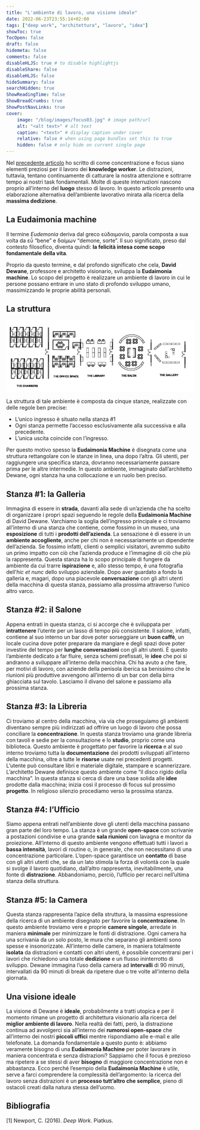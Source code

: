 ```yaml
---
title: "L'ambiente di lavoro, una visione ideale"
date: 2022-06-23T23:55:14+02:00
tags: ["deep work", "architettura", "lavoro", "idea"]
showToc: true
TocOpen: false
draft: false
hidemeta: false
comments: false
disableHLJS: true # to disable highlightjs
disableShare: false
disableHLJS: false
hideSummary: false
searchHidden: true
ShowReadingTime: false
ShowBreadCrumbs: true
ShowPostNavLinks: true
cover:
    image: "/blog/images/focus03.jpg" # image path/url
    alt: "<alt text>" # alt text
    caption: "<text>" # display caption under cover
    relative: false # when using page bundles set this to true
    hidden: false # only hide on current single page
---
```

Nel [precedente articolo](/blog/posts/concentrazione-e-produttivit%C3%A0-di-un-knowledge-worker/) ho scritto di come concentrazione e focus siano elementi preziosi per il lavoro dei **knowledge worker**. Le distrazioni, tuttavia, tentano continuamente di catturare la nostra attenzione e sottrarre tempo ai nostri task fondamentali. Molte di queste interruzioni nascono proprio all’interno del **luogo** stesso di lavoro. In questo articolo presento una elaborazione alternativa dell’ambiente lavorativo mirata alla ricerca della **massima dedizione**.

## La **Eudaimonia machine**

Il termine *Eudemonìa* deriva dal greco εὐδαιμονία, parola composta a sua volta da εὖ “bene” e δαίμων “demone, sorte”.  Il suo significato, preso dal contesto filosofico, diventa quindi: **la felicità intesa come scopo fondamentale della vita**.

Proprio da questo termine, e dal profondo significato che cela, **David Dewane**, professore e architetto visionario, sviluppa la **Eudaimonia machine**. Lo scopo del progetto è realizzare un ambiente di lavoro in cui le persone possano entrare in uno stato di profondo sviluppo umano, massimizzando le proprie abilità personali. 

## La struttura

![eudaimonia machine](/blog/images/focus02.jpg)

La struttura di tale ambiente è composta da cinque stanze, realizzate con delle regole ben precise:

- L’unico ingresso è situato nella stanza #1
- Ogni stanza permette l’accesso esclusivamente alla successiva e alla precedente.
- L’unica uscita coincide con l’ingresso.

Per questo motivo spesso la **Eudaimonia Machine** è disegnata come una struttura rettangolare con le stanze in linea, una dopo l’altra. Gli utenti, per raggiungere una specifica stanza, dovranno necessariamente passare prima per le altre intermedie. In questo ambiente, immaginato dall’architetto Dewane, ogni stanza ha una collocazione e un ruolo ben preciso.

## Stanza #1: la Galleria

Immagina di essere in **strada**, davanti alla sede di un’azienda che ha scelto di organizzare i propri spazi seguendo le regole della **Eudaimonia Machine** di David Dewane. Varchiamo la soglia dell’ingresso principale e ci troviamo all’interno di una stanza che contiene, come fossimo in un museo, una **esposizione** di tutti i **prodotti dell’azienda**. La sensazione è di essere in un **ambiente accogliente**, anche per chi non è necessariamente un dipendente dell’azienda. Se fossimo infatti, clienti o semplici visitatori, avremmo subito un primo impatto con ciò che l’azienda produce e l’immagine di ciò che più la rappresenta. Questa stanza ha lo scopo principale di fungere da ambiente da cui trarre **ispirazione** e, allo stesso tempo, è una fotografia dell’*hic et nunc* dello sviluppo aziendale. Dopo aver guardato a fondo la galleria e, magari, dopo una piacevole **conversazione** con gli altri utenti della macchina di questa stanza, passiamo alla prossima attraverso l’unico altro varco.

## Stanza #2: il Salone

Appena entrati in questa stanza, ci si accorge che è sviluppata per **intrattenere** l’utente per un lasso di tempo più consistente. Il salone, infatti, contiene al suo interno un bar dove poter sorseggiare un **buon caffè**, un locale cucina dove poter preparare da mangiare e degli spazi dove poter investire del tempo per **lunghe conversazioni** con gli altri utenti. È questo l’ambiente dedicato a far fluire, senza schemi prefissati, le **idee** che poi si andranno a sviluppare all’interno della macchina. Chi ha avuto a che fare, per motivi di lavoro, con aziende della penisola iberica sa benissimo che le riunioni più produttive avvengono all’interno di un bar con della birra ghiacciata sul tavolo. Lasciamo il divano del salone e passiamo alla prossima stanza.

## Stanza #3: la Libreria

Ci troviamo al centro della macchina, via via che proseguiamo gli ambienti diventano sempre più indirizzati ad offrire un luogo di lavoro che possa conciliare la **concentrazione**. In questa stanza troviamo una grande libreria con tavoli e sedie per la consultazione e lo **studio**, proprio come una biblioteca. Questo ambiente è progettato per favorire la **ricerca** e al suo interno troviamo tutta la **documentazione** dei prodotti sviluppati all’interno della macchina, oltre a tutte le **risorse** usate nei precedenti progetti. L’utente può consultare libri e materiale digitale, stampare e scannerizzare. L’architetto Dewane definisce questo ambiente come “il disco rigido della macchina”. In questa stanza si cerca di dare una base solida alle **idee** prodotte dalla macchina; inizia così il processo di focus sul prossimo **progetto**. In religioso silenzio procediamo verso la prossima stanza.

## Stanza #4: l’Ufficio

Siamo appena entrati nell’ambiente dove gli utenti della macchina passano gran parte del loro tempo. La stanza è un grande **open-space** con scrivanie a postazioni condivise e una grande **sala riunioni** con lavagna e monitor da proiezione. All’interno di questo ambiente vengono effettuati tutti i lavori a **bassa intensità**, lavori di routine o, in generale, che non necessitano di una concentrazione particolare. L’open-space garantisce un **contatto** di base con gli altri utenti che, se da un lato stimola la forza di volontà con la quale si svolge il lavoro quotidiano, dall’altro rappresenta, inevitabilmente, una fonte di **distrazione**. Abbandoniamo, perciò, l’ufficio per recarci nell’ultima stanza della struttura.

## Stanza #5: la Camera

Questa stanza rappresenta l’apice della struttura, la massima espressione della ricerca di un ambiente disegnato per favorire la **concentrazione**. In questo ambiente troviamo vere e proprie **camere singole**, arredate in maniera **minimale** per minimizzare le fonti di distrazione. Ogni camera ha una scrivania da un solo posto, le mura che separano gli ambienti sono spesse e insonorizzate. All’interno delle camere, in maniera totalmente **isolata** da distrazioni e contatti con altri utenti, è possibile concentrarsi per i lavori che richiedono una totale **dedizione** e un flusso ininterrotto di sviluppo. Dewane immagina l’uso della camera ad **intervalli** di 90 minuti, intervallati da 90 minuti di break da ripetere due o tre volte all’interno della giornata.

## Una visione ideale

La visione di Dewane è **ideale**, probabilmente a tratti utopica e per il momento rimane un progetto di architettura visionario alla ricerca del **miglior ambiente di lavoro**. Nella realtà dei fatti, però, la distrazione continua ad avvolgerci sia all’interno dei **rumorosi open-space** che all’interno dei nostri **piccoli uffici** mentre rispondiamo alle e-mail e alle telefonate. La domanda fondamentale a questo punto è: abbiamo veramente bisogno di una **Eudaimonia Machine** per poter lavorare in maniera concentrata e senza distrazioni? Sappiamo che il focus è prezioso ma ripetere a se stessi di aver **bisogno** di maggiore concentrazione non è abbastanza. Ecco perché l’esempio della **Eudaimonia Machine** è utile, serve a farci comprendere la complessità dell’argomento: la ricerca del lavoro senza distrazioni è un **processo tutt’altro che semplice**, pieno di ostacoli creati dalla natura stessa dell’uomo.

## Bibliografia
[1] Newport, C. (2016). *Deep Work*. Piatkus.
